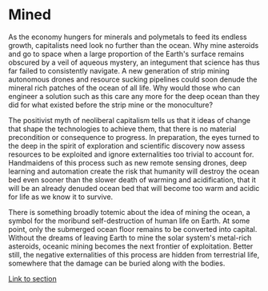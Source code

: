 # Mined

As the economy hungers for minerals and polymetals to feed its endless growth, capitalists need look no further than the ocean. Why mine asteroids and go to space when a large proportion of the Earth's surface remains obscured by a veil of aqueous mystery, an integument that science has thus far failed to consistently navigate. A new generation of strip mining autonomous drones and resource sucking pipelines could soon denude the mineral rich patches of the ocean of all life. Why would those who can engineer a solution such as this care any more for the deep ocean than they did for what existed before the strip mine or the monoculture?

The positivist myth of neoliberal capitalism tells us that it ideas of change that shape the technologies to achieve them, that there is no material precondition or consequence to progress. In preparation, the eyes turned to the deep in the spirit of exploration and scientific discovery now assess resources to be exploited and ignore externalities too trivial to account for. Handmaidens of this process such as new remote sensing drones, deep learning and automation create the risk that humanity will destroy the ocean bed even sooner than the slower death of warming and acidification, that it will be an already denuded ocean bed that will become too warm and acidic for life as we know it to survive.

There is something broadly totemic about the idea of mining the ocean, a symbol for the moribund self-destruction of human life on Earth. At some point, only the submerged ocean floor remains to be converted into capital. Without the dreams of leaving Earth to mine the solar system's metal-rich asteroids, oceanic mining becomes the next frontier of exploitation. Better still, the negative externalities of this process are hidden from terrestrial life,  somewhere that the damage can be buried along with the bodies.

[Link to section](https://www.juncture-digital.org/deepmapsbluehumanities/Deep-Maps-Blue-Humanities/Mined)